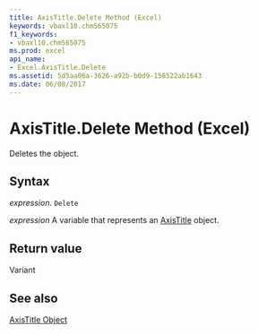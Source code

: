 ```yaml
---
title: AxisTitle.Delete Method (Excel)
keywords: vbaxl10.chm565075
f1_keywords:
- vbaxl10.chm565075
ms.prod: excel
api_name:
- Excel.AxisTitle.Delete
ms.assetid: 5d5aa06a-3626-a92b-b0d9-158522ab1643
ms.date: 06/08/2017
---
```



# AxisTitle.Delete Method (Excel)

Deletes the object.


## Syntax

 _expression_. `Delete`

 _expression_ A variable that represents an [AxisTitle](Excel.AxisTitle-graph-property.md) object.


## Return value

Variant


## See also


[AxisTitle Object](Excel.AxisTitle(object).md)

